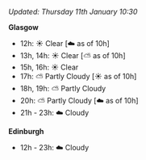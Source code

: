 *Updated: Thursday 11th January 10:30*

**Glasgow**

* 12h: :sunny: Clear [:cloud: as of 10h]
* 13h, 14h: :sunny: Clear [:partly_sunny: as of 10h]
* 15h, 16h: :sunny: Clear
* 17h: :partly_sunny: Partly Cloudy [:sunny: as of 10h]
* 18h, 19h: :partly_sunny: Partly Cloudy
* 20h: :partly_sunny: Partly Cloudy [:cloud: as of 10h]
* 21h - 23h: :cloud: Cloudy

**Edinburgh**

* 12h - 23h: :cloud: Cloudy
